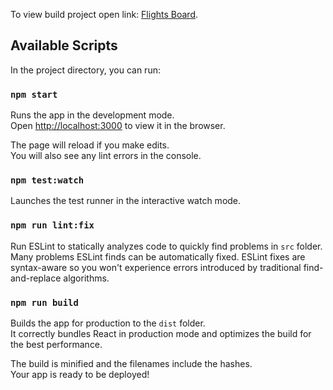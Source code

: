 To view build project open link: [Flights Board](https://.netlify.app).

## Available Scripts

In the project directory, you can run:

### `npm start`

Runs the app in the development mode.<br />
Open [http://localhost:3000](http://localhost:3000) to view it in the browser.

The page will reload if you make edits.<br />
You will also see any lint errors in the console.

### `npm test:watch`

Launches the test runner in the interactive watch mode.<br />

### `npm run lint:fix`

Run ESLint to statically analyzes code to quickly find problems in `src` folder.
Many problems ESLint finds can be automatically fixed. ESLint fixes are syntax-aware so you won't experience errors introduced by traditional find-and-replace algorithms.


### `npm run build`

Builds the app for production to the `dist` folder.<br />
It correctly bundles React in production mode and optimizes the build for the best performance.

The build is minified and the filenames include the hashes.<br />
Your app is ready to be deployed!


